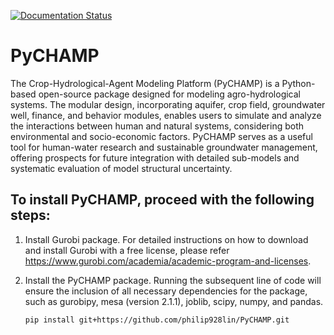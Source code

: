 [![Documentation Status](https://readthedocs.org/projects/diese-pychamp/badge/?version=latest)](https://diese-pychamp.readthedocs.io/en/latest/?badge=latest)

# PyCHAMP

The Crop-Hydrological-Agent Modeling Platform (PyCHAMP) is a Python-based open-source package designed for modeling agro-hydrological systems. The modular design, incorporating aquifer, crop field, groundwater well, finance, and behavior modules, enables users to simulate and analyze the interactions between human and natural systems, considering both environmental and socio-economic factors. PyCHAMP serves as a useful tool for human-water research and sustainable groundwater management, offering prospects for future integration with detailed sub-models and systematic evaluation of model structural uncertainty.


## To install PyCHAMP, proceed with the following steps:

1. Install Gurobi package. For detailed instructions on how to download and install Gurobi with a free license, please refer https://www.gurobi.com/academia/academic-program-and-licenses.

2. Install the PyCHAMP package. Running the subsequent line of code will ensure the inclusion of all necessary dependencies for the package, such as gurobipy, mesa (version 2.1.1), joblib, scipy, numpy, and pandas.
	
	`pip install git+https://github.com/philip928lin/PyCHAMP.git`


